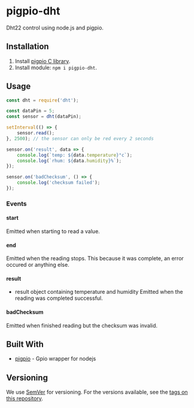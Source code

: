 # pigpio-dht

Dht22 control using node.js and pigpio.

## Installation

1. Install [pigpio C library](https://github.com/joan2937/pigpio).
2. Install module: `npm i pigpio-dht`.

## Usage

```javascript
const dht = require('dht');

const dataPin = 5;
const sensor = dht(dataPin);

setInterval(() => { 
	sensor.read();
}, 2500); // the sensor can only be red every 2 seconds

sensor.on('result', data => {
	console.log(`temp: ${data.temperature}°c`); 
	console.log(`rhum: ${data.humidity}%`); 
});

sensor.on('badChecksum', () => {
	console.log('checksum failed');
});
```

### Events

#### start

Emitted when starting to read a value.

#### end

Emitted when the reading stops. This because it was complete, an error occured or anything else.

#### result

- result object containing temperature and humidity
Emitted when the reading was completed successful.

#### badChecksum

Emitted when finished reading but the checksum was invalid.

## Built With

* [pigpio](https://github.com/fivdi/pigpio) - Gpio wrapper for nodejs

## Versioning

We use [SemVer](http://semver.org/) for versioning. For the versions available, see the [tags on this repository](https://github.com/your/project/tags).
